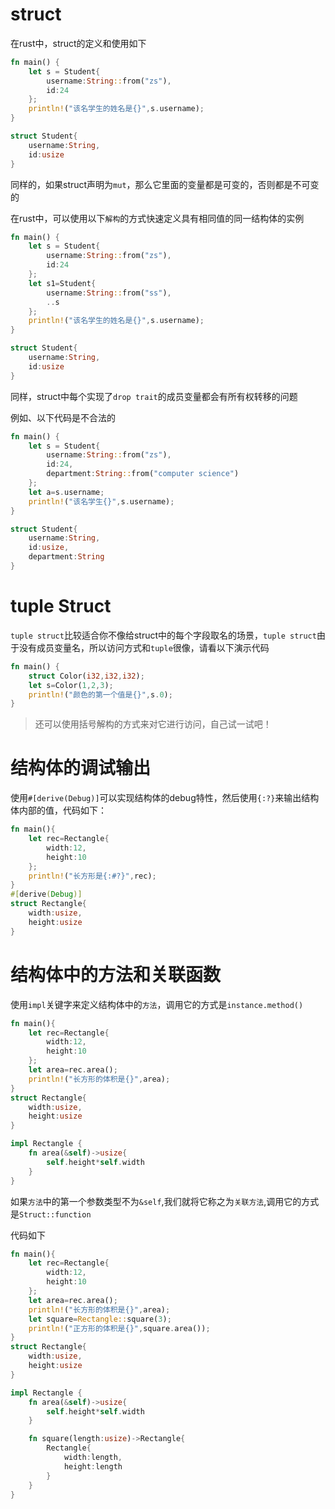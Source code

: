 # struct
在rust中，struct的定义和使用如下
``` rust
fn main() {
    let s = Student{
        username:String::from("zs"),
        id:24
    };
    println!("该名学生的姓名是{}",s.username);
}

struct Student{
    username:String,
    id:usize
}
```
同样的，如果struct声明为`mut`，那么它里面的变量都是可变的，否则都是不可变的

在rust中，可以使用以下`解构`的方式快速定义具有相同值的同一结构体的实例

``` rust
fn main() {
    let s = Student{
        username:String::from("zs"),
        id:24
    };
    let s1=Student{
        username:String::from("ss"),
        ..s
    };
    println!("该名学生的姓名是{}",s.username);
}

struct Student{
    username:String,
    id:usize
}
```

同样，struct中每个实现了`drop trait`的成员变量都会有所有权转移的问题

例如、以下代码是不合法的
``` rust
fn main() {
    let s = Student{
        username:String::from("zs"),
        id:24,
        department:String::from("computer science")
    };
    let a=s.username;
    println!("该名学生{}",s.username);
}

struct Student{
    username:String,
    id:usize,
    department:String
}
```

# tuple Struct
`tuple struct`比较适合你不像给struct中的每个字段取名的场景，`tuple struct`由于没有成员变量名，所以访问方式和`tuple`很像，请看以下演示代码
``` rust
fn main() {
    struct Color(i32,i32,i32);
    let s=Color(1,2,3);
    println!("颜色的第一个值是{}",s.0);
}
```
> 还可以使用括号解构的方式来对它进行访问，自己试一试吧！

# 结构体的调试输出
使用`#[derive(Debug)]`可以实现结构体的debug特性，然后使用`{:?}`来输出结构体内部的值，代码如下：
``` rust
fn main(){
    let rec=Rectangle{
        width:12,
        height:10
    };
    println!("长方形是{:#?}",rec);
}
#[derive(Debug)]
struct Rectangle{
    width:usize,
    height:usize
}
```

# 结构体中的方法和关联函数
使用`impl`关键字来定义结构体中的`方法`，调用它的方式是`instance.method()`
``` rust
fn main(){
    let rec=Rectangle{
        width:12,
        height:10
    };
    let area=rec.area();
    println!("长方形的体积是{}",area);
}
struct Rectangle{
    width:usize,
    height:usize
}

impl Rectangle {
    fn area(&self)->usize{
        self.height*self.width
    }
}
```

如果`方法`中的第一个参数类型不为`&self`,我们就将它称之为`关联方法`,调用它的方式是`Struct::function`

代码如下
``` rust
fn main(){
    let rec=Rectangle{
        width:12,
        height:10
    };
    let area=rec.area();
    println!("长方形的体积是{}",area);
    let square=Rectangle::square(3);
    println!("正方形的体积是{}",square.area());
}
struct Rectangle{
    width:usize,
    height:usize
}

impl Rectangle {
    fn area(&self)->usize{
        self.height*self.width
    }

    fn square(length:usize)->Rectangle{
        Rectangle{
            width:length,
            height:length
        }
    }
}
```